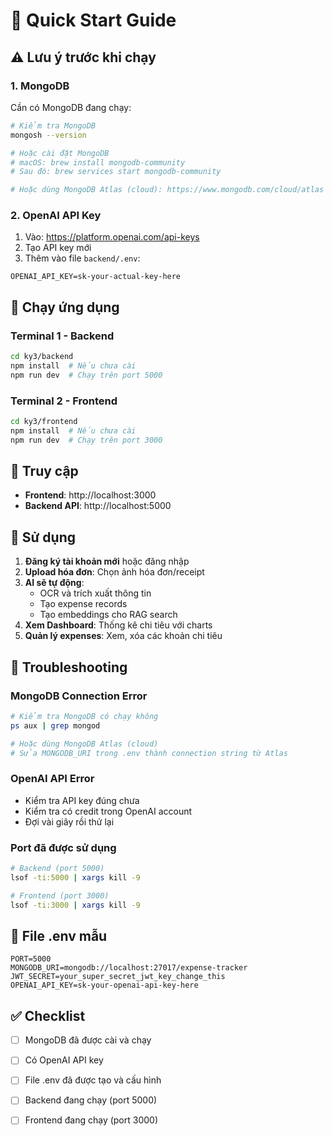 # 🚀 Quick Start Guide

## ⚠️ Lưu ý trước khi chạy

### 1. MongoDB
Cần có MongoDB đang chạy:
```bash
# Kiểm tra MongoDB
mongosh --version

# Hoặc cài đặt MongoDB
# macOS: brew install mongodb-community
# Sau đó: brew services start mongodb-community

# Hoặc dùng MongoDB Atlas (cloud): https://www.mongodb.com/cloud/atlas
```

### 2. OpenAI API Key
1. Vào: https://platform.openai.com/api-keys
2. Tạo API key mới
3. Thêm vào file `backend/.env`:
```
OPENAI_API_KEY=sk-your-actual-key-here
```

## 🏃 Chạy ứng dụng

### Terminal 1 - Backend
```bash
cd ky3/backend
npm install  # Nếu chưa cài
npm run dev  # Chạy trên port 5000
```

### Terminal 2 - Frontend
```bash
cd ky3/frontend
npm install  # Nếu chưa cài
npm run dev  # Chạy trên port 3000
```

## 📱 Truy cập

- **Frontend**: http://localhost:3000
- **Backend API**: http://localhost:5000

## 🎯 Sử dụng

1. **Đăng ký tài khoản mới** hoặc đăng nhập
2. **Upload hóa đơn**: Chọn ảnh hóa đơn/receipt
3. **AI sẽ tự động**:
   - OCR và trích xuất thông tin
   - Tạo expense records
   - Tạo embeddings cho RAG search
4. **Xem Dashboard**: Thống kê chi tiêu với charts
5. **Quản lý expenses**: Xem, xóa các khoản chi tiêu

## 🔧 Troubleshooting

### MongoDB Connection Error
```bash
# Kiểm tra MongoDB có chạy không
ps aux | grep mongod

# Hoặc dùng MongoDB Atlas (cloud)
# Sửa MONGODB_URI trong .env thành connection string từ Atlas
```

### OpenAI API Error
- Kiểm tra API key đúng chưa
- Kiểm tra có credit trong OpenAI account
- Đợi vài giây rồi thử lại

### Port đã được sử dụng
```bash
# Backend (port 5000)
lsof -ti:5000 | xargs kill -9

# Frontend (port 3000)
lsof -ti:3000 | xargs kill -9
```

## 📝 File .env mẫu

```env
PORT=5000
MONGODB_URI=mongodb://localhost:27017/expense-tracker
JWT_SECRET=your_super_secret_jwt_key_change_this
OPENAI_API_KEY=sk-your-openai-api-key-here
```

## ✅ Checklist

- [ ] MongoDB đã được cài và chạy
- [ ] Có OpenAI API key
- [ ] File .env đã được tạo và cấu hình
- [ ] Backend đang chạy (port 5000)
- [ ] Frontend đang chạy (port 3000)

